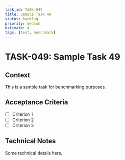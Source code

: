 ```yaml
---
task_id: TASK-049
title: Sample Task 49
status: backlog
priority: medium
estimate: 4
tags: [test, benchmark]
---
```


# TASK-049: Sample Task 49

## Context
This is a sample task for benchmarking purposes.

## Acceptance Criteria
- [ ] Criterion 1
- [ ] Criterion 2
- [ ] Criterion 3

## Technical Notes
Some technical details here.
